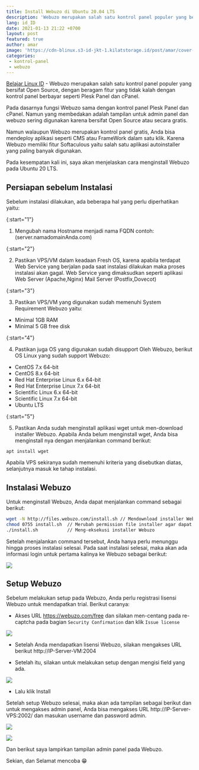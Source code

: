 ```yaml
---
title: Install Webuzo di Ubuntu 20.04 LTS
description: 'Webuzo merupakan salah satu kontrol panel populer yang bersifat Open Source,  dengan beragam fitur yang tidak kalah dengan kontrol panel berbayar seperti Plesk Panel dan cPanel'
lang: id_ID
date: 2021-01-13 21:22 +0700
layout: post
featured: true
author: amar
image: 'https://cdn-blinux.s3-id-jkt-1.kilatstorage.id/post/amar/cover-post-webuzo.png'
categories:
 - kontrol-panel
 - webuzo
---
```


[Belajar Linux ID](https://belajarlinux.id) - Webuzo merupakan salah satu kontrol panel populer yang bersifat Open Source,  dengan beragam fitur yang tidak kalah dengan kontrol panel berbayar seperti Plesk Panel dan cPanel.

Pada dasarnya fungsi Webuzo sama dengan kontrol panel Plesk Panel dan cPanel. Namun yang membedakan adalah tampilan untuk admin panel dan webuzo sering digunakan karena bersifat Open Source atau secara gratis.

Namun walaupun Webuzo merupakan kontrol panel gratis, Anda bisa mendeploy aplikasi seperti CMS atau FrameWork dalam satu klik. Karena Webuzo memiliki fitur Softaculous yaitu salah satu aplikasi autoinstaller yang paling banyak digunakan.

Pada kesempatan kali ini, saya akan menjelaskan cara menginstall Webuzo pada Ubuntu 20 LTS.

## Persiapan sebelum Instalasi

Sebelum instalasi dilakukan, ada beberapa hal yang perlu diperhatikan yaitu:

  

{:start="1"}

1. Mengubah nama Hostname menjadi nama FQDN contoh: (server.namadomainAnda.com)

  

{:start="2"}

2. Pastikan VPS/VM dalam keadaan Fresh OS, karena apabila terdapat Web Service yang berjalan pada saat instalasi dilakukan maka proses instalasi akan gagal. Web Service yang dimaksudkan seperti aplikasi Web Server (Apache,Nginx) Mail Server (Postfix,Dovecot)

  

{:start="3"}

3. Pastikan VPS/VM yang digunakan sudah memenuhi System Requirement Webuzo yaitu:

  

- Minimal 1GB RAM
- Minimal 5 GB free disk

  

{:start="4"}

4. Pastikan juga OS yang digunakan sudah disupport Oleh Webuzo, berikut OS Linux yang sudah support Webuzo:

  

- CentOS 7.x 64-bit
- CentOS 8.x 64-bit
- Red Hat Enterprise Linux 6.x 64-bit
- Red Hat Enterprise Linux 7.x 64-bit
- Scientific Linux 6.x 64-bit
- Scientific Linux 7.x 64-bit
- Ubuntu LTS
 
 {:start="5"}
 
 5. Pastikan Anda sudah menginstall aplikasi wget untuk men-download installer Webuzo. Apabila Anda belum menginstall wget, Anda bisa menginstall nya dengan menjalankan command berikut:
 
```
apt install wget
```


Apabila VPS sekiranya sudah memenuhi kriteria yang disebutkan diatas, selanjutnya masuk ke tahap instalasi.

  

## Instalasi Webuzo

  

Untuk menginstall Webuzo,  Anda dapat menjalankan command sebagai berikut:
  

```bash
wget -N http://files.webuzo.com/install.sh // Mendownload installer Webuzo
chmod 0755 install.sh  // Merubah permission file installer agar dapat dieksekusi
./install.sh           // Meng-eksekusi installer Webuzo
```
  

Setelah menjalankan command tersebut, Anda hanya perlu menunggu hingga proses instalasi selesai.
Pada saat instalasi selesai, maka akan ada informasi login untuk pertama kalinya ke Webuzo sebagai berikut:

  

![](https://cdn-blinux.s3-id-jkt-1.kilatstorage.id/post/amar/proses-instalasi-webuzo.png)

  

## Setup Webuzo

  

Sebelum melakukan setup pada Webuzo, Anda perlu registrasi lisensi Webuzo untuk mendapatkan trial. Berikut caranya:

  

- Akses URL https://webuzo.com/free dan silakan men-centang pada re-captcha pada bagian `Security Confirmation` dan klik `Issue license`

 
![](https://cdn-blinux.s3-id-jkt-1.kilatstorage.id/post/amar/issue-license-webuzo.png)

  

- Setelah Anda mendapatkan lisensi Webuzo, silakan mengakses URL berikut http://IP-Server-VM:2004
 
- Setelah itu, silakan untuk melakukan setup dengan mengisi field yang ada.

![](https://cdn-blinux.s3-id-jkt-1.kilatstorage.id/post/amar/setup-webuzo.png)
  
- Lalu klik Install
 

Setelah setup Webuzo selesai, maka akan ada tampilan sebagai berikut  dan untuk mengakses admin panel, Anda bisa mengakses URL http://IP-Server-VPS:2002/ dan masukan username dan password admin.


![](https://cdn-blinux.s3-id-jkt-1.kilatstorage.id/post/amar/Instalasi-komplit-webuzo.png)


![](https://cdn-blinux.s3-id-jkt-1.kilatstorage.id/post/amar/enduser-panel-webuzo.png)

  
  Dan berikut saya lampirkan tampilan admin panel pada Webuzo.
  

Sekian, dan Selamat mencoba 😁
